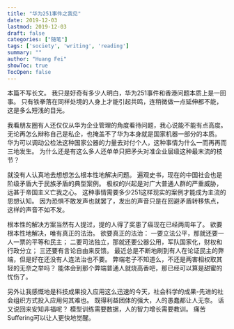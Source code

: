 ```yaml
---
title: "华为251事件之我见"
date: 2019-12-03
lastmod: 2019-12-03
draft: false
categories: ["随笔"]
tags: ['society', 'writing', 'reading']
summary: ""
author: "Huang Fei"
showToc: true
TocOpen: false
---
```


本篇不写长文。
我只是好奇有多少人明白，华为251事件和香港问题本质上是一回事。
只有铁拳落在同样处境的人身上才能引起共鸣，连稍微做一点延伸都不能，这是多么短浅的目光。

我看朋友圈有人还仅仅从华为企业管理的角度看待问题，我心说能不能有点高度。
无论再怎么辩称自己是私企，也掩盖不了华为本身就是国家机器一部分的本质。
华为可以调动公检法这种国家公器的力量去对付个人，这种事情为什么一而再再而三地发生。
为什么还是有这么多人还单单只把矛头对准企业层级这种最末流的枝节？

就没有人认真地去想想怎么根本性地解决问题。
遍观史书，现在的中国社会也是阶级矛盾大于民族矛盾的典型案例。
极权的兴起是对广大普通人群的严重威胁，远甚于帝国主义亡我之心。
这种事情需要多少251这样现实的案例才能成为主流的思想认知。
因为恐惧不敢发声也就罢了，发出的声音只是在回避矛盾转移焦点，这样的声音不如不发。

根本性的解决方案当然有人提过，提的人得了奖患了癌现在已经两周年了。
欲要根本性地解决，唯有真正的法治。
欲要真正的法治：
一要立法公平，那就还要一人一票的平等和民主；
二要司法独立，那就还要公器公用，军队国家化，财权和行政分立；
三还要有言论自由来反馈。
最近总是不断地刷到有人在论证民主的弊端，但是好在还没有人连法治也不要。
弊端老子不知道么，不还是两害相权取其轻的无奈之举吗？
能体会到那个弊端普通人就烧高香吧，那已经可以算是甜蜜的忧伤了。

另外让我感慨地是科技成果投入应用这么迅速的今天，社会科学的成果-先进的社会组织方式投入应用何其难也。
既得利益团体的强大，人的愚蠢都让人无奈。
话又说回来安知非福呢？
模型训练需要数据，人的智力增长需要教训。
痛苦Suffering可以让人更快地觉醒。
